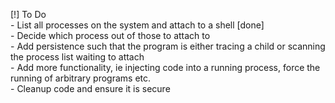 [!] To Do  
        - List all processes on the system and attach to a shell [done]  
        - Decide which process out of those to attach to  
        - Add persistence such that the program is either tracing a child or scanning the process list waiting to attach  
        - Add more functionality, ie injecting code into a running process, force the running of   arbitrary programs etc.  
        - Cleanup code and ensure it is secure  


